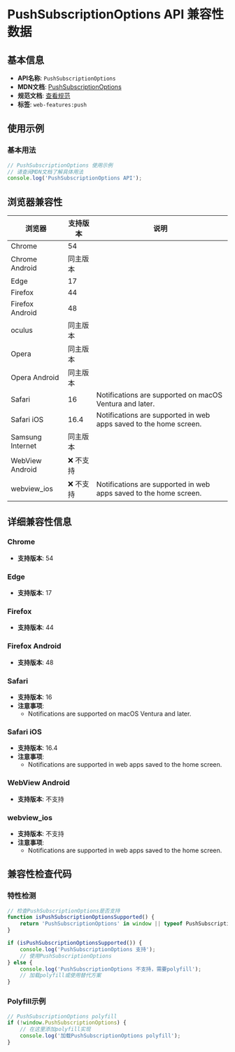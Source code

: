 # PushSubscriptionOptions API 兼容性数据

## 基本信息

- **API名称**: `PushSubscriptionOptions`
- **MDN文档**: [PushSubscriptionOptions](https://developer.mozilla.org/docs/Web/API/PushSubscriptionOptions)
- **规范文档**: [查看规范](https://w3c.github.io/push-api/#dom-pushsubscriptionoptions)
- **标签**: `web-features:push`

## 使用示例

### 基本用法

```javascript
// PushSubscriptionOptions 使用示例
// 请查阅MDN文档了解具体用法
console.log('PushSubscriptionOptions API');
```

## 浏览器兼容性

| 浏览器 | 支持版本 | 说明 |
|--------|----------|------|
| Chrome | 54 |  |
| Chrome Android | 同主版本 |  |
| Edge | 17 |  |
| Firefox | 44 |  |
| Firefox Android | 48 |  |
| oculus | 同主版本 |  |
| Opera | 同主版本 |  |
| Opera Android | 同主版本 |  |
| Safari | 16 | Notifications are supported on macOS Ventura and later. |
| Safari iOS | 16.4 | Notifications are supported in web apps saved to the home screen. |
| Samsung Internet | 同主版本 |  |
| WebView Android | ❌ 不支持 |  |
| webview_ios | ❌ 不支持 | Notifications are supported in web apps saved to the home screen. |

## 详细兼容性信息

### Chrome

- **支持版本**: 54

### Edge

- **支持版本**: 17

### Firefox

- **支持版本**: 44

### Firefox Android

- **支持版本**: 48

### Safari

- **支持版本**: 16
- **注意事项**:
  - Notifications are supported on macOS Ventura and later.

### Safari iOS

- **支持版本**: 16.4
- **注意事项**:
  - Notifications are supported in web apps saved to the home screen.

### WebView Android

- **支持版本**: 不支持

### webview_ios

- **支持版本**: 不支持
- **注意事项**:
  - Notifications are supported in web apps saved to the home screen.

## 兼容性检查代码

### 特性检测

```javascript
// 检查PushSubscriptionOptions是否支持
function isPushSubscriptionOptionsSupported() {
    return 'PushSubscriptionOptions' in window || typeof PushSubscriptionOptions !== 'undefined';
}

if (isPushSubscriptionOptionsSupported()) {
    console.log('PushSubscriptionOptions 支持');
    // 使用PushSubscriptionOptions
} else {
    console.log('PushSubscriptionOptions 不支持，需要polyfill');
    // 加载polyfill或使用替代方案
}
```

### Polyfill示例

```javascript
// PushSubscriptionOptions polyfill
if (!window.PushSubscriptionOptions) {
    // 在这里添加polyfill实现
    console.log('加载PushSubscriptionOptions polyfill');
}
```

